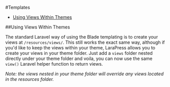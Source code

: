 #Templates

- [Using Views Within Themes](#using-views-within-themes)

<a name="using-views-within-themes"></a>
##Using Views Within Themes

The standard Laravel way of using the Blade templating is to create your views at `/resources/views/`. This still works
the exact same way, although if you'd like to keep the views within your theme, LaraPress allows you to create your views
in your theme folder. Just add a `views` folder nested directly under your theme folder and voila, you can now use the same
`view()` Laravel helper function to return views.

*Note: the views nested in your theme folder will override any views located in the resources folder.*